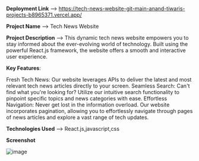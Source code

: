 **Deployment Link** --> https://tech-news-website-git-main-anand-tiwaris-projects-b8965371.vercel.app/

**Project Name** --> Tech News Website

**Project Description**  -->
This dynamic tech news website empowers you to stay informed about the ever-evolving world of technology. Built using the powerful React.js framework, the website offers a smooth and interactive user experience.

**Key Features**:

Fresh Tech News: Our website leverages APIs to deliver the latest and most relevant tech news articles directly to your screen.
Seamless Search: Can't find what you're looking for? Utilize our intuitive search functionality to pinpoint specific topics and news categories with ease.
Effortless Navigation: Never get lost in the information overload. Our website incorporates pagination, allowing you to effortlessly navigate through pages of news articles and explore a vast range of tech updates.

**Technologies Used** --> React.js,javascript,css

**Screenshot**

![image](https://github.com/Anand9598/Tech-news-website/assets/141264098/b2eb7919-e334-4573-9e0e-8279b929e48a)

